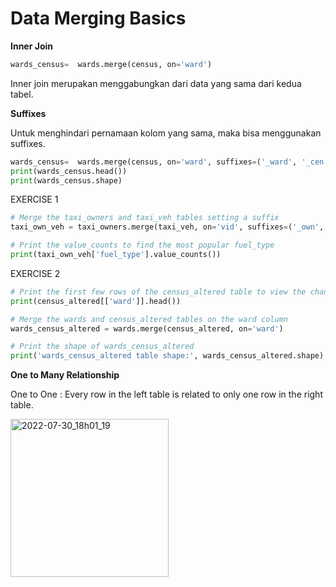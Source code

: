 # Data Merging Basics

**Inner Join**

```python 
wards_census=  wards.merge(census, on='ward')
```
Inner join merupakan menggabungkan dari data yang sama dari kedua tabel. 

**Suffixes**

Untuk menghindari pernamaan kolom yang sama, maka bisa menggunakan suffixes. 
```python 
wards_census=  wards.merge(census, on='ward', suffixes=('_ward', '_cen'))
print(wards_census.head())
print(wards_census.shape)
```
EXERCISE 1 
```python 
# Merge the taxi_owners and taxi_veh tables setting a suffix
taxi_own_veh = taxi_owners.merge(taxi_veh, on='vid', suffixes=('_own','_veh'))

# Print the value_counts to find the most popular fuel_type
print(taxi_own_veh['fuel_type'].value_counts())
```
EXERCISE 2 
```python 
# Print the first few rows of the census_altered table to view the change 
print(census_altered[['ward']].head())

# Merge the wards and census_altered tables on the ward column
wards_census_altered = wards.merge(census_altered, on='ward')

# Print the shape of wards_census_altered
print('wards_census_altered table shape:', wards_census_altered.shape)
```

**One to Many Relationship**

One to One : Every row in the left table is related to only one row in the right table. 

<img width="253" alt="2022-07-30_18h01_19" src="https://user-images.githubusercontent.com/87213160/181907966-f9952fc3-6c31-47f7-8f7e-cac55115e632.png">



